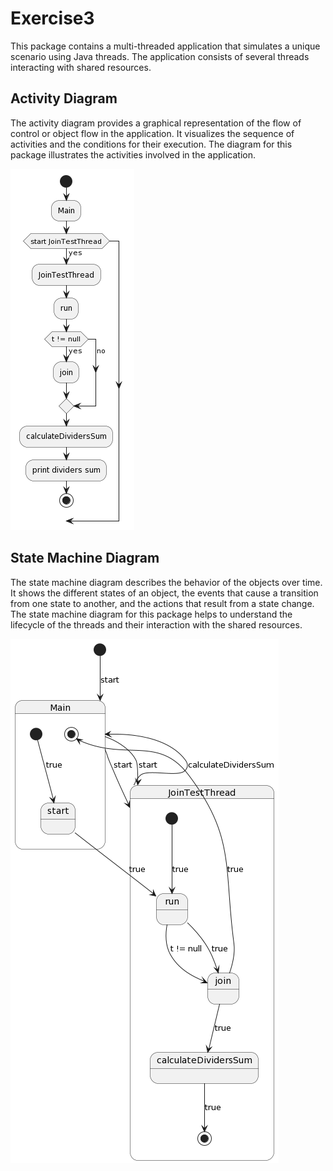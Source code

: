 # Exercise3

This package contains a multi-threaded application that simulates a unique scenario using Java threads. The application consists of several threads interacting with shared resources.

## Activity Diagram

The activity diagram provides a graphical representation of the flow of control or object flow in the application. It visualizes the sequence of activities and the conditions for their execution. The diagram for this package illustrates the activities involved in the application.

![Activity Diagram](./diagrams_ex3/activity_diagram_ex3.png)

## State Machine Diagram

The state machine diagram describes the behavior of the objects over time. It shows the different states of an object, the events that cause a transition from one state to another, and the actions that result from a state change. The state machine diagram for this package helps to understand the lifecycle of the threads and their interaction with the shared resources.

![State Machine Diagram](./diagrams_ex3/state_machine_diagram_ex3.png)